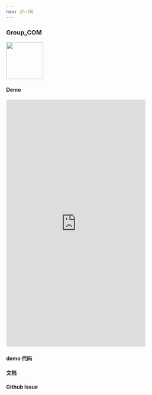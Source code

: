 ```yaml
---
nav: zh-CN
---
```



### Group_COM

<img width="100" src="http://qr.topscan.com/api.php?text=http%3A%2F%2Flocalhost%3A8082%2F%23%2Fcomponent%2Fgroup"/>

#### Demo

 <div style="width:377px;height:667px;display:inline-block;border:1px dashed #ececec;border-radius:5px;overflow:hidden;">
   <iframe src="http://localhost:8082/#/component/group" width="375" height="667" border="0" frameborder="0"></iframe>
 </div>

#### demo 代码

#### 文档

#### Github Issue